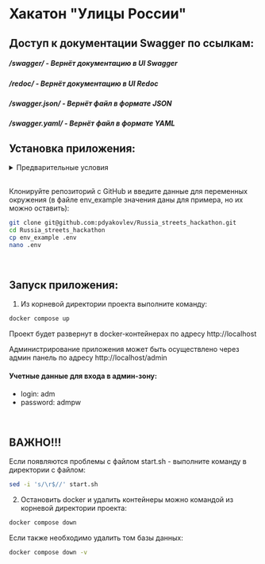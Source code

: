 # Хакатон "Улицы России"
## Доступ к документации Swagger по ссылкам:
##### /swagger/ - Вернёт документацию в UI Swagger
##### /redoc/ - Вернёт документацию в UI Redoc
##### /swagger.json/ - Вернёт файл в формате JSON
##### /swagger.yaml/ - Вернёт файл в формате YAML


## Установка приложения:

<details><summary>Предварительные условия</summary>

Предполагается, что пользователь установил [Docker](https://docs.docker.com/engine/install/) и [Docker Compose](https://docs.docker.com/compose/install/) на локальной машине. Проверить наличие можно выполнив команды:

```bash
docker --version && docker-compose --version
```
</details>

<br>

Клонируйте репозиторий с GitHub и введите данные для переменных окружения (в файле env_example значения даны для примера, но их можно оставить):

```bash
git clone git@github.com:pdyakovlev/Russia_streets_hackathon.git
cd Russia_streets_hackathon
cp env_example .env
nano .env
```


<br>

## Запуск приложения:

1. Из корневой директории проекта выполните команду:
```bash
docker compose up
```
  Проект будет развернут в docker-контейнерах по адресу http://localhost

  Администрирование приложения может быть осуществлено через админ панель по адресу http://localhost/admin

<h4 id="t1">Учетные данные для входа в админ-зону:</h4>
<ul>
  <li>login: adm
  <li>password: admpw
</ul><br>

## ВАЖНО!!!
Если появляются проблемы с файлом start.sh  - выполните команду в директории с файлом:

```bash
sed -i 's/\r$//' start.sh
```


2. Остановить docker и удалить контейнеры можно командой из корневой директории проекта:

```bash
docker compose down
```

Если также необходимо удалить том базы данных:
```bash
docker compose down -v
```

